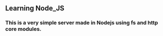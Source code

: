 ## Learning Node_JS
### This is a very simple server made in Nodejs using fs and http core modules.
